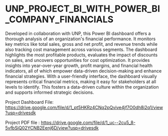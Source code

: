 # UNP_PROJECT_BI_WITH_POWER_BI_COMPANY_FINANCIALS

Developed in collaboration with UNP, this Power BI dashboard offers a thorough analysis of an organization's financial performance. It monitors key metrics like total sales, gross and net profit, and revenue trends while also tracking cost management across various segments. The dashboard highlights the most profitable products, evaluates the impact of discounts on sales, and uncovers opportunities for cost optimization. It provides insights into year-over-year growth, profit margins, and financial health indicators, all of which empower data-driven decision-making and enhance financial strategies. With a user-friendly interface, the dashboard visually represents critical financial metrics, making it easy for stakeholders at all levels to identify. This fosters a data-driven culture within the organization and supports informed strategic decisions.

Project Dashboard File: https://drive.google.com/file/d/1_pt5HKRz4CNq2pQvive4jf7O0dh8i2q1/view?usp=drivesdk

Project PDF file : https://drive.google.com/file/d/1_uc--2cu5_8-5vfbSiQ02YCNB2Eenj6D/view?usp=drivesdk
